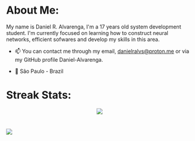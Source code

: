 # About Me:

My name is Daniel R. Alvarenga, I'm a 17 years old system development student. I'm currently focused on learning how to construct neural networks, efficient sofwares and develop my skills in this area.

- 📫 You can contact me through my email, danielralvs@proton.me or via my GitHub profile Daniel-Alvarenga.

- 🚩 São Paulo - Brazil

# Streak Stats:

<div align="center">
  
  ![](https://github-readme-streak-stats.herokuapp.com/?user=Daniel-Alvarenga&theme=react&hide_border=false)
  
</div>

#
[![](https://visitcount.itsvg.in/api?id=Daniel-Alvarenga&label=Profile%20Views&color=1&pretty=true)](https://visitcount.itsvg.in)
